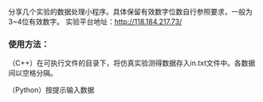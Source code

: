 分享几个实验的数据处理小程序。具体保留有效数字位数自行参照要求，一般为3~4位有效数字。
实验平台地址：http://118.184.217.73/

### 使用方法：

（C++）在可执行文件的目录下，将仿真实验测得数据存入in.txt文件中。各数据间以空格分隔。

（Python）按提示输入数据